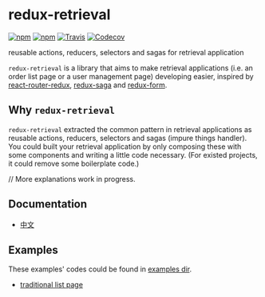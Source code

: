# redux-retrieval

[![npm](https://img.shields.io/npm/v/redux-retrieval.svg?style=flat-square)](https://www.npmjs.com/package/redux-retrieval)
[![npm](https://img.shields.io/npm/dt/redux-retrieval.svg?style=flat-square)](https://www.npmjs.com/package/redux-retrieval)
[![Travis](https://img.shields.io/travis/zincli/redux-retrieval.svg?style=flat-square)](https://travis-ci.org/zincli/redux-retrieval)
[![Codecov](https://img.shields.io/codecov/c/github/zincli/redux-retrieval.svg?style=flat-square)](https://codecov.io/gh/zincli/redux-retrieval)


reusable actions, reducers, selectors and sagas for retrieval application

`redux-retrieval` is a library that aims to make retrieval applications
(i.e. an order list page or a user management page)
developing easier,
inspired by
[react-router-redux](https://github.com/reactjs/react-router-redux),
[redux-saga](https://github.com/redux-saga/redux-saga)
and [redux-form](https://github.com/erikras/redux-form).


## Why `redux-retrieval`

`redux-retrieval` extracted the common pattern in retrieval applications as
reusable actions, reducers, selectors and sagas (impure things handler).
You could built your retrieval application by only composing these with some components and
writing a little code necessary. (For existed projects, it could remove some boilerplate code.)

// More explanations work in progress.

## Documentation

* [中文](https://zincli.github.io/redux-retrieval/docs/zh/book/)


## Examples

These examples' codes could be found in [examples dir](./examples).

* [traditional list page](https://zincli.github.io/redux-retrieval/examples/traditional/)
